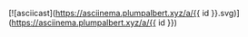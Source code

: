 [![asciicast](https://asciinema.plumpalbert.xyz/a/{{ id }}.svg)](https://asciinema.plumpalbert.xyz/a/{{ id }})
